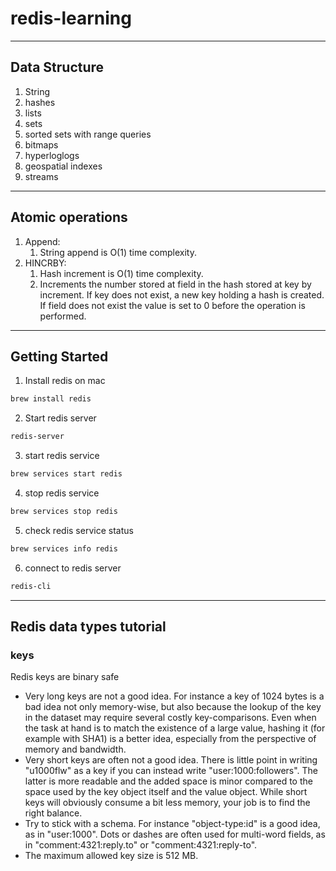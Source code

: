 # redis-learning
---
## Data Structure
1. String
2. hashes
3. lists
4. sets
5. sorted sets with range queries
6. bitmaps
7. hyperloglogs
8. geospatial indexes
9. streams

---
## Atomic operations
1. Append:
    1. String append is O(1) time complexity.
2. HINCRBY:
    1. Hash increment is O(1) time complexity.
    2. Increments the number stored at field in the hash stored at key by increment. If key does not exist, a new key holding a hash is created. If field does not exist the value is set to 0 before the operation is performed.

---
## Getting Started
1. Install redis on mac
```bash
brew install redis
```
2. Start redis server
```bash
redis-server
```
3. start redis service
```bash
brew services start redis
```
4. stop redis service
```bash
brew services stop redis
```
5. check redis service status
```bash
brew services info redis
```
6. connect to redis server
```bash
redis-cli
```
---
## Redis data types tutorial
### keys
Redis keys are binary safe
- Very long keys are not a good idea. For instance a key of 1024 bytes is a bad idea not only memory-wise, but also because the lookup of the key in the dataset may require several costly key-comparisons. Even when the task at hand is to match the existence of a large value, hashing it (for example with SHA1) is a better idea, especially from the perspective of memory and bandwidth.
- Very short keys are often not a good idea. There is little point in writing "u1000flw" as a key if you can instead write "user:1000:followers". The latter is more readable and the added space is minor compared to the space used by the key object itself and the value object. While short keys will obviously consume a bit less memory, your job is to find the right balance.
- Try to stick with a schema. For instance "object-type:id" is a good idea, as in "user:1000". Dots or dashes are often used for multi-word fields, as in "comment:4321:reply.to" or "comment:4321:reply-to".
- The maximum allowed key size is 512 MB.

